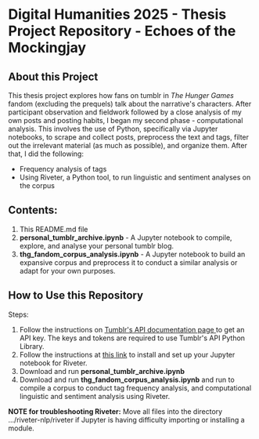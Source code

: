 # Digital Humanities 2025 - Thesis Project Repository - Echoes of the Mockingjay
## About this Project
This thesis project explores how fans on tumblr in _The Hunger Games_ fandom (excluding the prequels) talk about the narrative's characters. After participant observation and fieldwork followed by a close analysis of my own posts and posting habits, I began my second phase - computational analysis.
This involves the use of Python, specifically via Jupyter notebooks, to scrape and collect posts, preprocess the text and tags, filter out the irrelevant material (as much as possible), and organize them. 
After that, I did the following:
- Frequency analysis of tags
- Using Riveter, a Python tool, to run linguistic and sentiment analyses on the corpus

## Contents:
1. This README.md file
2. __personal_tumblr_archive.ipynb__ - A Jupyter notebook to compile, explore, and analyse your personal tumblr blog.
3. __thg_fandom_corpus_analysis.ipynb__ - A Jupyter notebook to build an expansive corpus and preprocess it to conduct a similar analysis or adapt for your own purposes.
   
## How to Use this Repository
Steps:
1. Follow the instructions on <a href = 'https://www.tumblr.com/docs/en/api/v2'>Tumblr's API documentation page </a> to get an API key. The keys and tokens are required to use Tumblr's API Python Library.  
2. Follow the instructions at <a href = 'https://github.com/maartensap/riveter-nlp'>this link</a> to install and set up your Jupyter notebook for Riveter.
3. Download and run __personal_tumblr_archive.ipynb__ 
4. Download and run __thg_fandom_corpus_analysis.ipynb__ and run to compile a corpus to conduct tag frequency analysis, and computational linguistic and sentiment analysis using Riveter.

__NOTE for troubleshooting Riveter:__ Move all files into the directory .../riveter-nlp/riveter if Jupyter is having difficulty importing or installing a module.
